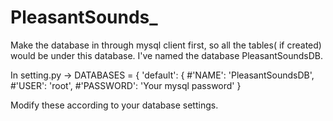 # PleasantSounds_

Make the database in through mysql client first, so all the tables( if created) would be under this database.
I've named the database PleasantSoundsDB.

In setting.py ->
DATABASES = {
	'default': {
        #'NAME': 'PleasantSoundsDB',
        #'USER': 'root',
        #'PASSWORD': 'Your mysql password'
		}
		
Modify these according to your database settings.
